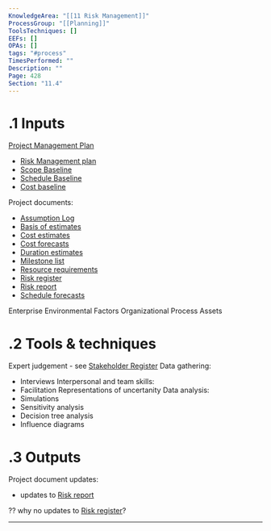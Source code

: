 ```yaml
---
KnowledgeArea: "[[11 Risk Management]]"
ProcessGroup: "[[Planning]]"
ToolsTechniques: []
EEFs: []
OPAs: []
tags: "#process"
TimesPerformed: ""
Description: ""
Page: 428
Section: "11.4"
---
```

# .1 Inputs

[Project Management Plan](Project%20Management%20Plan.md)
* [Risk Management plan](Risk%20Management%20plan.md)
* [Scope Baseline](Scope%20Baseline.md)
* [Schedule Baseline](Schedule%20Baseline.md)
* [Cost baseline](Cost%20baseline.md)

Project documents:
* [Assumption Log](Assumption%20Log.md)
* [Basis of estimates](Basis%20of%20estimates.md)
* [Cost estimates](Cost%20estimates.md)
* [Cost forecasts](Cost%20forecasts.md)
* [Duration estimates](Duration%20estimates.md)
* [Milestone list](Milestone%20list.md)
* [Resource requirements](Resource%20requirements.md)
* [Risk register](Risk%20register.md)
* [Risk report](Risk%20report.md)
* [Schedule forecasts](Schedule%20forecasts.md)

Enterprise Environmental Factors
Organizational Process Assets

# .2 Tools & techniques
Expert judgement - see [Stakeholder Register](Stakeholder%20Register.md)
Data gathering:
* Interviews
Interpersonal and team skills:
* Facilitation
Representations of uncertanity
Data analysis:
* Simulations
* Sensitivity analysis
* Decision tree analysis
* Influence diagrams

# .3 Outputs
Project document updates:
* updates to [Risk report](Risk%20report.md)

?? why no updates to [Risk register](Risk%20register.md)?

---
